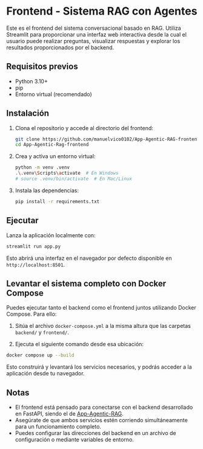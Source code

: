 # Frontend - Sistema RAG con Agentes

Este es el frontend del sistema conversacional basado en RAG. Utiliza Streamlit para proporcionar una interfaz web interactiva desde la cual el usuario puede realizar preguntas, visualizar respuestas y explorar los resultados proporcionados por el backend.

## Requisitos previos

- Python 3.10+
- pip
- Entorno virtual (recomendado)

## Instalación

1. Clona el repositorio y accede al directorio del frontend:
   ```bash
   git clone https://github.com/manuelvico0102/App-Agentic-RAG-frontend.git
   cd App-Agentic-Rag-frontend
   ```

2. Crea y activa un entorno virtual:
   ```bash
   python -m venv .venv
   .\.venv\Scripts\activate  # En Windows
   # source .venv/bin/activate  # En Mac/Linux
   ```

3. Instala las dependencias:
   ```bash
   pip install -r requirements.txt
   ```


## Ejecutar

Lanza la aplicación localmente con:

```bash
streamlit run app.py
```

Esto abrirá una interfaz en el navegador por defecto disponible en `http://localhost:8501`.

## Levantar el sistema completo con Docker Compose

Puedes ejecutar tanto el backend como el frontend juntos utilizando Docker Compose. Para ello:

1. Sitúa el archivo `docker-compose.yml` a la misma altura que las carpetas `backend/` y `frontend/`.

2. Ejecuta el siguiente comando desde esa ubicación:

```bash
docker compose up --build
```

Esto construirá y levantará los servicios necesarios, y podrás acceder a la aplicación desde tu navegador.

## Notas

- El frontend está pensado para conectarse con el backend desarrollado en FastAPI, siendo el de [App-Agentic-RAG](https://github.com/manuelvico0102/App-Agentic-Rag).
- Asegúrate de que ambos servicios estén corriendo simultáneamente para un funcionamiento completo.
- Puedes configurar las direcciones del backend en un archivo de configuración o mediante variables de entorno.
